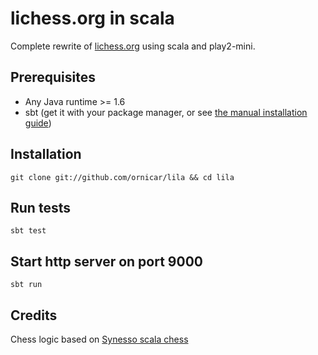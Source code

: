 lichess.org in scala
====================

Complete rewrite of [lichess.org](lichess.org) using scala and play2-mini.

Prerequisites
-------------

- Any Java runtime >= 1.6
- sbt (get it with your package manager, or see [the manual installation guide](https://github.com/harrah/xsbt/wiki/Getting-Started-Setup))

Installation
------------

    git clone git://github.com/ornicar/lila && cd lila

Run tests
---------

    sbt test

Start http server on port 9000
------------------------------

    sbt run

Credits 
-------

Chess logic based on [Synesso scala chess](https://github.com/Synesso/scala-chess)
